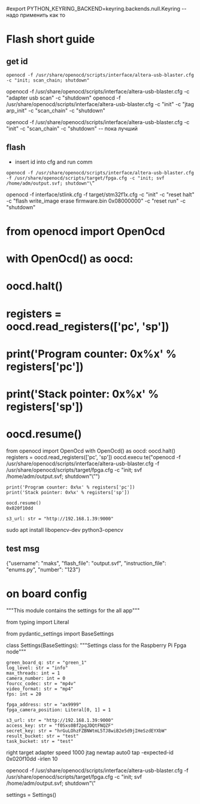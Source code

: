 #export PYTHON_KEYRING_BACKEND=keyring.backends.null.Keyring -- надо применить как то


# Flash short guide

## get id
```
openocd -f /usr/share/openocd/scripts/interface/altera-usb-blaster.cfg -c "init; scan_chain; shutdown"
```
openocd -f /usr/share/openocd/scripts/interface/altera-usb-blaster.cfg -c "adapter usb scan" -c "shutdown"
openocd -f /usr/share/openocd/scripts/interface/altera-usb-blaster.cfg -c "init" -c "jtag arp_init" -c "scan_chain" -c "shutdown"


openocd -f /usr/share/openocd/scripts/interface/altera-usb-blaster.cfg -c "init" -c "scan_chain" -c "shutdown" -- пока лучший
## flash
- insert id into cfg and run comm
```
openocd -f /usr/share/openocd/scripts/interface/altera-usb-blaster.cfg    -f /usr/share/openocd/scripts/target/fpga.cfg -c "init; svf /home/adm/output.svf; shutdown"\”
```

openocd -f interface/stlink.cfg -f target/stm32f1x.cfg -c "init" -c "reset halt" -c "flash write_image erase firmware.bin 0x08000000" -c "reset run" -c "shutdown"



#
# from openocd import OpenOcd
#
# with OpenOcd() as oocd:
#     oocd.halt()
#     registers = oocd.read_registers(['pc', 'sp'])
#
#     print('Program counter: 0x%x' % registers['pc'])
#     print('Stack pointer: 0x%x' % registers['sp'])
#
#     oocd.resume()

from openocd import OpenOcd
with OpenOcd() as oocd:
    oocd.halt()
    registers = oocd.read_registers(['pc', 'sp'])
    oocd.execu te("openocd -f /usr/share/openocd/scripts/interface/altera-usb-blaster.cfg    -f /usr/share/openocd/scripts/target/fpga.cfg -c "init; svf /home/adm/output.svf; shutdown"\”")

    print('Program counter: 0x%x' % registers['pc'])
    print('Stack pointer: 0x%x' % registers['sp'])

    oocd.resume()
    0x020f10dd

    s3_url: str = "http://192.168.1.39:9000"

sudo apt install libopencv-dev python3-opencv

## test msg
{"username": "maks", "flash_file": "output.svf", "instruction_file": "enums.py", "number": "123"}
# on board config 


"""This module contains the settings for the all app"""

from typing import Literal

from pydantic_settings import BaseSettings


class Settings(BaseSettings):
    """Settings class for the Raspberry Pi Fpga node"""

    green_board_q: str = "green_1"
    log_level: str = "info"
    max_threads: int = 1
    camera_number: int = 0
    fourcc_codec: str = "mp4v"
    video_format: str = "mp4"
    fps: int = 20

    fpga_address: str = "ax9999"
    fpga_camera_position: Literal[0, 1] = 1

    s3_url: str = "http://192.168.1.39:9000"
    access_key: str = "f0Sxs0Bf2pqJDQtFNQZF"
    secret_key: str = "hrGuLOhzFZBNWtmL5TJ8wiB2e5d9jIHeSzdEYXbW"
    result_bucket: str = "test"
    task_bucket: str = "test"


right target 
adapter speed 1000
jtag newtap auto0 tap  -expected-id 0x020f10dd -irlen 10


openocd -f /usr/share/openocd/scripts/interface/altera-usb-blaster.cfg    -f /usr/share/openocd/scripts/target/fpga.cfg -c "init; svf /home/adm/output.svf; shutdown"\”


settings = Settings()

